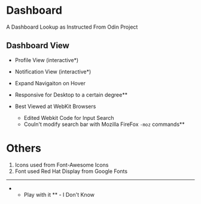 # Dashboard
A Dashboard Lookup as Instructed From Odin Project

## Dashboard View
- Profile View (interactive*)
- Notification View (interactive*)
- Expand Navigaiton on Hover

- Responsive for Desktop to a certain degree**
- Best Viewed at WebKit Browsers
    - Edited Webkit Code for Input Search
    - Couln't modify search bar with Mozilla FireFox `-moz` commands**

# Others
1. Icons used from Font-Awesome Icons
2. Font used Red Hat Display from Google Fonts

---

* - Play with it
** - I Don't Know